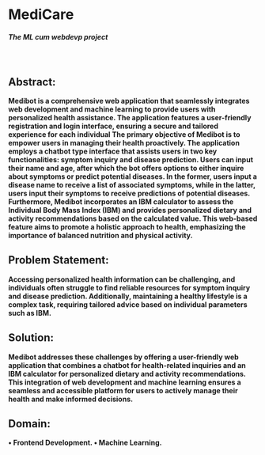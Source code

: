 <h1>MediCare</h1>
<h5>The ML cum webdevp project</h5>
<br>
<b><h2>Abstract:</h2><b>
Medibot is a comprehensive web application that seamlessly integrates web development and machine learning to provide users with personalized health assistance. The application features a user-friendly registration and login interface, ensuring a secure and tailored experience for each individual The primary objective of Medibot is to empower users in managing their health proactively. The application employs a chatbot type interface that assists users in two key functionalities: symptom inquiry and disease prediction. Users can input their name and age, after which the bot offers options to either inquire about symptoms or predict potential diseases. In the former, users input a disease name to receive a list of associated symptoms, while in the latter, users input their symptoms to receive predictions of potential diseases. Furthermore, Medibot incorporates an IBM calculator to assess the Individual Body Mass Index (IBM) and provides personalized dietary and activity recommendations based on the calculated value. This web-based feature aims to promote a holistic approach to health, emphasizing the importance of balanced nutrition and physical activity.
<b><h2>Problem Statement:</h2><b>
Accessing personalized health information can be challenging, and individuals often struggle to find reliable resources for symptom inquiry and disease prediction. Additionally, maintaining a healthy lifestyle is a complex task, requiring tailored advice based on individual parameters such as IBM.
<b><h2>Solution:</h2><b>
Medibot addresses these challenges by offering a user-friendly web application that combines a chatbot for health-related inquiries and an IBM calculator for personalized dietary and activity recommendations. This integration of web development and machine learning ensures a seamless and accessible platform for users to actively manage their health and make informed decisions.
<b><h2>Domain:</h2><b>
• Frontend Development.
• Machine Learning.

